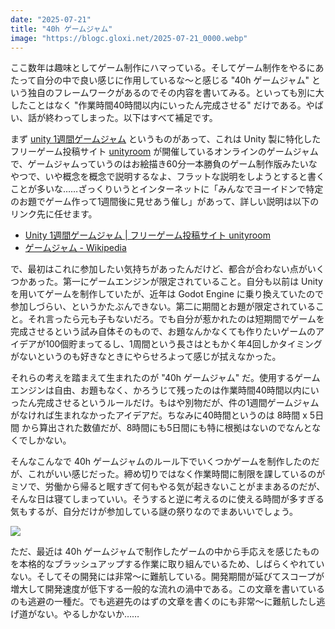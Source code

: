 ```yaml
---
date: "2025-07-21"
title: "40h ゲームジャム"
image: "https://blogc.gloxi.net/2025-07-21_0000.webp"
---
```


ここ数年は趣味としてゲーム制作にハマっている。そしてゲーム制作をやるにあたって自分の中で良い感じに作用しているな～と感じる "40h ゲームジャム" という独自のフレームワークがあるのでその内容を書いてみる。といっても別に大したことはなく "作業時間40時間以内にいったん完成させる" だけである。やばい、話が終わってしまった。以下はすべて補足です。

まず [unity 1週間ゲームジャム](https://unityroom.com/unity1weeks) というものがあって、これは Unity 製に特化したフリーゲーム投稿サイト [unityroom](https://unityroom.com/) が開催しているオンラインのゲームジャムで、ゲームジャムっていうのはお絵描き60分一本勝負のゲーム制作版みたいなやつで、いや概念を概念で説明するなよ、フラットな説明をしようとすると書くことが多いな……ざっくりいうとインターネットに「みんなでヨーイドンで特定のお題でゲーム作って1週間後に見せあう催し」があって、詳しい説明は以下のリンク先に任せます。

- [Unity 1週間ゲームジャム | フリーゲーム投稿サイト unityroom](https://unityroom.com/unity1weeks)
- [ゲームジャム - Wikipedia](https://ja.wikipedia.org/wiki/%E3%82%B2%E3%83%BC%E3%83%A0%E3%82%B8%E3%83%A3%E3%83%A0)

で、最初はこれに参加したい気持ちがあったんだけど、都合が合わない点がいくつかあった。第一にゲームエンジンが限定されていること。自分も以前は Unity を用いてゲームを制作していたが、近年は Godot Engine に乗り換えていたので参加しづらい、というかたぶんできない。第二に期間とお題が限定されていること。それ言ったら元も子もないだろ。でも自分が惹かれたのは短期間でゲームを完成させるという試み自体そのもので、お題なんかなくても作りたいゲームのアイデアが100個貯まってるし、1周間という長さはともかく年4回しかタイミングがないというのも好きなときにやらせろよって感じが拭えなかった。

それらの考えを踏まえて生まれたのが "40h ゲームジャム" だ。使用するゲームエンジンは自由、お題もなく、かろうじて残ったのは作業時間40時間以内にいったん完成させるというルールだけ。もはや別物だが、件の1週間ゲームジャムがなければ生まれなかったアイデアだ。ちなみに40時間というのは 8時間 x 5日間 から算出された数値だが、8時間にも5日間にも特に根拠はないのでなんとなくでしかない。

そんなこんなで 40h ゲームジャムのルール下でいくつかゲームを制作したのだが、これがいい感じだった。締め切りではなく作業時間に制限を課しているのがミソで、労働から帰ると眠すぎて何もやる気が起きないことがままあるのだが、そんな日は寝てしまっていい。そうすると逆に考えるのに使える時間が多すぎる気もするが、自分だけが参加している謎の祭りなのでまあいいでしょう。

![](https://blogc.gloxi.net/2025-07-21_0001.webp)

ただ、最近は 40h ゲームジャムで制作したゲームの中から手応えを感じたものを本格的なブラッシュアップする作業に取り組んでいるため、しばらくやれていない。そしてその開発には非常～に難航している。開発期間が延びてスコープが増大して開発速度が低下する一般的な流れの渦中である。この文章を書いているのも逃避の一種だ。でも逃避先のはずの文章を書くのにも非常～に難航したし逃げ道がない。やるしかないか……
